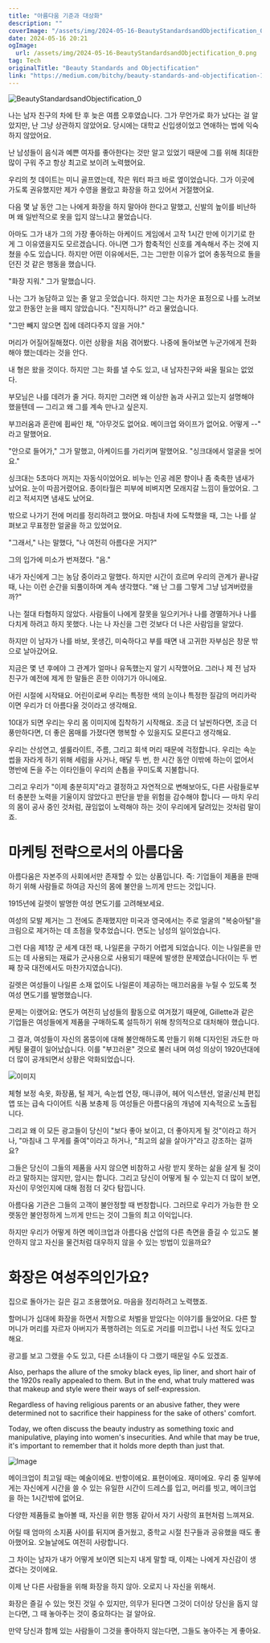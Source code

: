 ```yaml
---
title: "아름다움 기준과 대상화"
description: ""
coverImage: "/assets/img/2024-05-16-BeautyStandardsandObjectification_0.png"
date: 2024-05-16 20:21
ogImage: 
  url: /assets/img/2024-05-16-BeautyStandardsandObjectification_0.png
tag: Tech
originalTitle: "Beauty Standards and Objectification"
link: "https://medium.com/bitchy/beauty-standards-and-objectification-142498bbc9c3"
---
```



![BeautyStandardsandObjectification_0](/assets/img/2024-05-16-BeautyStandardsandObjectification_0.png)

나는 남자 친구의 차에 탄 후 늦은 여름 오후였습니다. 그가 무언가로 화가 났다는 걸 알았지만, 난 그냥 상관하지 않았어요. 당시에는 대학교 신입생이었고 연애하는 법에 익숙하지 않았어요.

난 남성들이 음식과 예쁜 여자를 좋아한다는 것만 알고 있었기 때문에 그를 위해 최대한 많이 구워 주고 항상 최고로 보이려 노력했어요.

우리의 첫 데이트는 미니 골프였는데, 작은 워터 파크 바로 옆이었습니다. 그가 이곳에 가도록 권유했지만 제가 수영을 몰랐고 화장을 하고 있어서 거절했어요.

<div class="content-ad"></div>

다음 몇 날 동안 그는 나에게 화장을 하지 말아야 한다고 말했고, 신발의 높이를 비난하며 왜 일반적으로 옷을 입지 않느냐고 물었습니다.

아마도 그가 내가 그의 가장 좋아하는 아케이드 게임에서 고작 1시간 만에 이기기로 한 게 그 이유였을지도 모르겠습니다. 아니면 그가 함축적인 신호를 계속해서 주는 것에 지쳤을 수도 있습니다. 하지만 어떤 이유에서든, 그는 그만한 이유가 없어 충동적으로 돌을 던진 것 같은 행동을 했습니다.

"화장 지워." 그가 말했습니다.

나는 그가 농담하고 있는 줄 알고 웃었습니다. 하지만 그는 차가운 표정으로 나를 노려보았고 한동안 눈을 떼지 않았습니다. "진지하니?" 라고 물었습니다.

<div class="content-ad"></div>

"그만 빼지 않으면 집에 데려다주지 않을 거야."

머리가 어질어질해졌다. 이런 상황을 처음 겪어봤다. 나중에 돌아보면 누군가에게 전화해야 했는데라는 것을 안다.

내 형은 왔을 것이다. 하지만 그는 화를 낼 수도 있고, 내 남자친구와 싸울 필요는 없었다.

부모님은 나를 데려가 줄 거다. 하지만 그러면 왜 이상한 놈과 사귀고 있는지 설명해야 했을텐데 — 그리고 왜 그를 계속 만나고 싶은지.

<div class="content-ad"></div>

부끄러움과 혼란에 휩싸인 채, "아무것도 없어요. 메이크업 와이프가 없어요. 어떻게 --" 라고 말했어요.

"안으로 들어가," 그가 말했고, 아케이드를 가리키며 말했어요. "싱크대에서 얼굴을 씻어요."

싱크대는 5초마다 꺼지는 자동식이었어요. 비누는 인공 레몬 향이나 좀 축축한 냄새가 났어요. 눈이 따끔거렸어요. 종이타월은 피부에 비벼지면 모래지갈 느낌이 들었어요. 그리고 적셔지면 냄새도 났어요.

밖으로 나가기 전에 머리를 정리하려고 했어요. 마침내 차에 도착했을 때, 그는 나를 살펴보고 무표정한 얼굴을 하고 있었어요.

<div class="content-ad"></div>

"그래서," 나는 말했다, "나 여전히 아름다운 거지?"

그의 입가에 미소가 번져졌다. "음."

내가 자신에게 그는 농담 중이라고 말했다. 하지만 시간이 흐르며 우리의 관계가 끝나갈 때, 나는 이런 순간을 되풀이하며 계속 생각했다. "왜 난 그를 그렇게 그냥 넘겨버렸을까?"

나는 절대 타협하지 않았다. 사람들이 나에게 잘못을 일으키거나 나를 경멸하거나 나를 다치게 하려고 하지 못했다. 나는 나 자신을 그런 것보다 더 나은 사람임을 알았다.

<div class="content-ad"></div>

하지만 이 남자가 나를 바보, 못생긴, 미숙하다고 부를 때면 내 고귀한 자부심은 창문 밖으로 날아갔어요.

지금은 몇 년 후에야 그 관계가 얼마나 유독했는지 알기 시작했어요. 그러나 제 전 남자친구가 예전에 제게 한 말들은 흔한 이야기가 아니에요.

어린 시절에 시작돼요. 어린이로써 우리는 특정한 색의 눈이나 특정한 질감의 머리카락이면 우리가 더 아름다울 것이라고 생각해요.

10대가 되면 우리는 우리 몸 이미지에 집착하기 시작해요. 조금 더 날씬하다면, 조금 더 풍만하다면, 더 좋은 몸매를 가졌다면 행복할 수 있을지도 모른다고 생각해요.

<div class="content-ad"></div>

우리는 산성연고, 셀룰라이트, 주름, 그리고 회색 머리 때문에 걱정합니다. 우리는 속눈썹을 자라게 하기 위해 세럼을 사거나, 매달 두 번, 한 시간 동안 이밖에 하는이 없어서 명반에 돈을 주는 이타인들이 우리의 손톱을 꾸미도록 지불합니다.

그리고 우리가 "이제 충분히지"라고 결정하고 자연적으로 변해보아도, 다른 사람들로부터 충분한 노력을 기울이지 않았다고 판단을 받을 위험을 감수해야 합니다 — 마치 우리의 몸이 공사 중인 것처럼, 끊임없이 노력해야 하는 것이 우리에게 달려있는 것처럼 말이죠.

# 마케팅 전략으로서의 아름다움

아름다움은 자본주의 사회에서만 존재할 수 있는 상품입니다. 즉: 기업들이 제품을 판매하기 위해 사람들로 하여금 자신의 몸에 불안을 느끼게 만드는 것입니다.

<div class="content-ad"></div>

1915년에 길렛이 발명한 여성 면도기를 고려해보세요.

여성의 모발 제거는 그 전에도 존재했지만 미국과 영국에서는 주로 얼굴의 "복숭아털"을 크림으로 제거하는 데 초점을 맞추었습니다. 면도는 남성의 일이었습니다.

그런 다음 제1창 군 세계 대전 때, 나일론을 구하기 어렵게 되었습니다. 이는 나일론을 만드는 데 사용되는 재료가 군사용으로 사용되기 때문에 발생한 문제였습니다(이는 두 번째 창국 대전에서도 마찬가지였습니다).

길렛은 여성들이 나일론 소재 없이도 나일론이 제공하는 매끄러움을 누릴 수 있도록 첫 여성 면도기를 발명했습니다.

<div class="content-ad"></div>

문제는 이랬어요: 면도가 여전히 남성들의 활동으로 여겨졌기 때문에, Gillette과 같은 기업들은 여성들에게 제품을 구매하도록 설득하기 위해 창의적으로 대처해야 했습니다.

그 결과, 여성들이 자신의 몸뚱이에 대해 불안해하도록 만들기 위해 디자인된 과도한 마케팅 물결이 일어났습니다. 이를 "부끄러운" 것으로 불러 내며 여성 의상이 1920년대에 더 많이 공개되면서 상황은 악화되었습니다.

![이미지](/assets/img/2024-05-16-BeautyStandardsandObjectification_1.png)

체형 보정 속옷, 화장품, 털 제거, 속눈썹 연장, 매니큐어, 헤어 익스텐션, 얼굴/신체 편집 앱 또는 급속 다이어트 식품 보충제 등 여성들은 아름다움의 개념에 지속적으로 노출됩니다.

<div class="content-ad"></div>

그리고 왜 이 모든 광고들이 당신이 "보다 좋아 보이고, 더 좋아지게 될 것"이라고 하거나, "마침내 그 무게를 줄여"이라고 하거나, "최고의 삶을 살아가"라고 강조하는 걸까요?

그들은 당신이 그들의 제품을 사지 않으면 비참하고 사랑 받지 못하는 삶을 살게 될 것이라고 말하지는 않지만, 암시는 합니다. 그리고 당신이 어떻게 될 수 있는지 더 많이 보면, 자신이 무엇인지에 대해 점점 더 갖다 탐낍니다.

아름다움 기관은 그들의 고객이 불안정할 때 번창합니다. 그러므로 우리가 가능한 한 오랫동안 불안정하게 느끼게 만드는 것이 그들의 최고 이익입니다.

하지만 우리가 어떻게 하면 메이크업과 아름다움 산업의 다른 측면을 즐길 수 있고도 불안하지 않고 자신을 물건처럼 대우하지 않을 수 있는 방법이 있을까요?

<div class="content-ad"></div>

# 화장은 여성주의인가요?

집으로 돌아가는 길은 길고 조용했어요. 마음을 정리하려고 노력했죠.

할머니가 십대에 화장을 하면서 저항으로 처벌을 받았다는 이야기를 들었어요. 다른 할머니가 머리를 자르자 아버지가 폭행하려는 의도로 거리를 미끄럽니 나선 적도 있다고 해요.

광고를 보고 그랬을 수도 있고, 다른 소녀들이 다 그랬기 때문일 수도 있겠죠.

<div class="content-ad"></div>

Also, perhaps the allure of the smoky black eyes, lip liner, and short hair of the 1920s really appealed to them. But in the end, what truly mattered was that makeup and style were their ways of self-expression.

Regardless of having religious parents or an abusive father, they were determined not to sacrifice their happiness for the sake of others' comfort.

Today, we often discuss the beauty industry as something toxic and manipulative, playing into women's insecurities. And while that may be true, it's important to remember that it holds more depth than just that.

<div class="content-ad"></div>

![Image](/assets/img/2024-05-16-BeautyStandardsandObjectification_2.png)

메이크업이 최고일 때는 예술이에요. 반항이에요. 표현이에요. 재미에요. 우리 중 일부에게는 자신에게 시간을 쓸 수 있는 유일한 시간이 드레스를 입고, 머리를 빗고, 메이크업을 하는 1시간밖에 없어요.

다양한 제품들로 놀아볼 때, 자신을 위한 행동 같아서 자기 사랑의 표현처럼 느껴져요.

어릴 때 엄마의 소지품 사이를 뒤지며 즐거웠고, 중학교 시절 친구들과 공유했을 때도 좋아했어요. 오늘날에도 여전히 사랑합니다.

<div class="content-ad"></div>

그 차이는 남자가 내가 어떻게 보이면 되는지 내게 말할 때, 이제는 나에게 자신감이 생겼다는 것이에요.

이제 난 다른 사람들을 위해 화장을 하지 않아. 오로지 나 자신을 위해서.

화장은 즐길 수 있는 멋진 것일 수 있지만, 의무가 된다면 그것이 더이상 당신을 돕지 않는다면, 그 때 놓아주는 것이 중요하다는 걸 알아요.

만약 당신과 함께 있는 사람들이 그것을 좋아하지 않는다면, 그들도 놓아주는 게 좋아요.